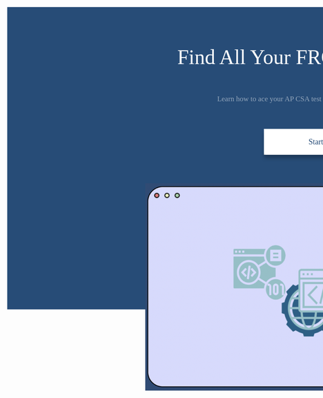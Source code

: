 <head>
    <meta name="viewport" content="width=device-width, initial-scale=1.0">
</head>

<body>
<div id='herocenterimage' class='herocenterimage'>
    <div id='background' class='background'>
    </div>
    <div id='browser' class='parent'>
      <img id='group' class='group' src="assets/css/images/browser.png" style="height: 100%; width: 100%; position:relative; left: 40%; top: 70%;" />
    </div>
    <div id='content' class='content'>
      <button id='buttonprimary' class='buttonprimary'>
        <div id='background3' class='background3'>
        </div>
        <div id='text' class='text'>
          Start</div>
      </button>
      <div id='subtitle' class='subtitle'>
        Learn how to ace your AP CSA test with our interactive features!</div>
      <div id='title2' class='title2'>
        Find All Your FRQs In One Place</div>
    </div>
  </div>
  <br>
  <br>
</body>

  <style>
    body::-webkit-scrollbar {
      display: none;
    }
    
    /* Hide scrollbar for IE, Edge and Firefox */
    .body {
      -ms-overflow-style: none;  /* IE and Edge */
      scrollbar-width: none;  /* Firefox */
    }
     
    /* first part of homepage css*/
    
    .herocenterimage {
      background-color:#ffffff;
      height:700px;
      width:1440px;
      padding:0px;
      border-style:hidden;
      outline:none;
      position:absolute;
    }
    
    .background {
      background-color:#274c77;
      height:700px;
      width:1440px;
    }
    
    #browser {
      width:800px;
      height:480px;
      left:0%;
      top: 0%;
      position:absolute;
      margin-top:5%;
    }
    
    .background2 {
      background-color:#d6daff;
      height:480px;
      width:800px;
      border-radius:36px;
      border:2px solid #000000;
      top:357px;
      left:320px;
      position:absolute;
    }

    .group {
      width:60px;
      height:12px;
      left:336px;
      top:373px;
      position:absolute;
    }
    .button {
      background-color:#ea7878;
      height:12px;
      width:12px;
      top:373px;
      left:336px;
      position:absolute;
      border-radius:50%;
    }

    .button2 {
      background-color:#e9f1bb;
      height:12px;
      width:12px;
      top:373px;
      left:360px;
      position:absolute;
      border-radius:50%;
    }

    .button3 {
      background-color:#a1d2ac;
      height:12px;
      width:12px;
      top:373px;
      left:384px;
      position:absolute;
      border-radius:50%;
    }
    
    .content {
      width:787px;
      height:224px;
      top:10%;
      left:20%;
      position:absolute;
    }
    
    .buttonprimary {
      background-color:#ffffff;
      height:60px;
      width:240px;
      padding:0px;
      border-style:hidden;
      outline:none;
      top: 212px;
      left:307px;
      position:absolute;
      text-align: center;
    }
    
    .background3 {
      background-color:#ffffff;
      height:60px;
      width:240px;
      filter:drop-shadow(0px 8px 4px rgba(0,0,0,0.25));
      border-radius:5px;
    }
    
    .text {
      color:#274c77;
      text-align:center;
      vertical-align:text-middle;
      font-size:18px;
      font-family:Ubuntu;
      left:25px;
      top:20px;
      width:191px;
      height:21px;
      position:absolute;
      line-height:auto;
      border-style:hidden;
      outline:none;
    }
    
    .subtitle {
      color:rgba(255, 255, 255, 0.5);
      text-align:center;
      vertical-align:text-middle;
      font-size:17px;
      font-family:Ubuntu;
      left:167px;
      top:73px;
      width:506px;
      height:51px;
      position:absolute;
      line-height:140.625px;
      border-style:hidden;
      outline:none;
    }
    
    .title2 {
      color:#ffffff;
      text-align:center;
      vertical-align:text-middle;
      font-size:48px;
      font-family:Ubuntu;
      left:36px;
      top:18px;
      width:787px;
      height:56px;
      position:absolute;
      line-height:auto;
      border-style:hidden;
      outline:none;
    }

    footer {
      style= position: relative;
      margin-top: 60%;
    }
</style>

    